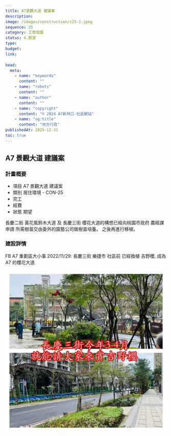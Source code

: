 ```yaml
---
title: A7景觀大道 建議案
description:
image: /images/construction/c25-1.jpeg
sequence: 25
category: 工商發展
status: 4.期望
type:
budget:
link:

head:
  meta:
    - name: "keywords"
      content: ""
    - name: "robots"
      content: ""
    - name: "author"
      content: ""
    - name: "copyright"
      content: "© 2024 A7新林口-社區網站"
    - name: "og:title"
      content: "地方行政"
publishedAt: 2025-12-31
toc: true
---
```


## A7 景觀大道 建議案

### 計畫概要

- 項目 A7 景觀大道 建議案
- 類別 居住環境 - CON-25
- 完工
- 經費
- 狀態 期望

長慶二街 黃花風鈴木大道 及 長慶三街 櫻花大道的構想已經向桃園市政府 農經課申請 所需樹苗交由委外的園藝公司做樹苗培養。 之後再進行移植。

### 建設詳情

FB A7 重劃區大小事 2022/11/29: 長慶三街 樂捷市 社區前 已經換植 吉野櫻, 成為 A7 的櫻花大道

![c25-1.jpeg](/images/construction/c25-1.jpeg)
